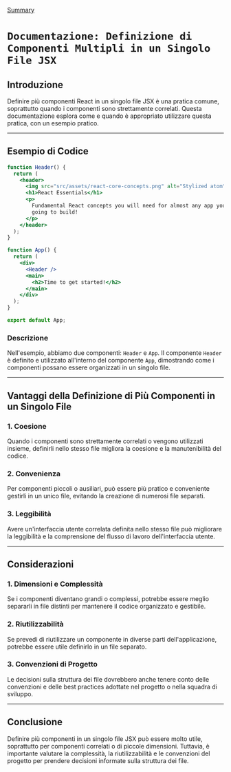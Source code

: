 [Summary](../Summary.md)

# `Documentazione: Definizione di Componenti Multipli in un Singolo File JSX`

## Introduzione

Definire più componenti React in un singolo file JSX è una pratica comune, soprattutto quando i componenti sono strettamente correlati. Questa documentazione esplora come e quando è appropriato utilizzare questa pratica, con un esempio pratico.

---

## Esempio di Codice

```jsx
function Header() {
  return (
    <header>
      <img src="src/assets/react-core-concepts.png" alt="Stylized atom" />
      <h1>React Essentials</h1>
      <p>
        Fundamental React concepts you will need for almost any app you are
        going to build!
      </p>
    </header>
  );
}

function App() {
  return (
    <div>
      <Header />
      <main>
        <h2>Time to get started!</h2>
      </main>
    </div>
  );
}

export default App;
```

### Descrizione

Nell'esempio, abbiamo due componenti: `Header` e `App`. Il componente `Header` è definito e utilizzato all'interno del componente `App`, dimostrando come i componenti possano essere organizzati in un singolo file.

---

## Vantaggi della Definizione di Più Componenti in un Singolo File

### 1. Coesione

Quando i componenti sono strettamente correlati o vengono utilizzati insieme, definirli nello stesso file migliora la coesione e la manutenibilità del codice.

### 2. Convenienza

Per componenti piccoli o ausiliari, può essere più pratico e conveniente gestirli in un unico file, evitando la creazione di numerosi file separati.

### 3. Leggibilità

Avere un'interfaccia utente correlata definita nello stesso file può migliorare la leggibilità e la comprensione del flusso di lavoro dell'interfaccia utente.

---

## Considerazioni

### 1. Dimensioni e Complessità

Se i componenti diventano grandi o complessi, potrebbe essere meglio separarli in file distinti per mantenere il codice organizzato e gestibile.

### 2. Riutilizzabilità

Se prevedi di riutilizzare un componente in diverse parti dell'applicazione, potrebbe essere utile definirlo in un file separato.

### 3. Convenzioni di Progetto

Le decisioni sulla struttura dei file dovrebbero anche tenere conto delle convenzioni e delle best practices adottate nel progetto o nella squadra di sviluppo.

---

## Conclusione

Definire più componenti in un singolo file JSX può essere molto utile, soprattutto per componenti correlati o di piccole dimensioni. Tuttavia, è importante valutare la complessità, la riutilizzabilità e le convenzioni del progetto per prendere decisioni informate sulla struttura dei file.
